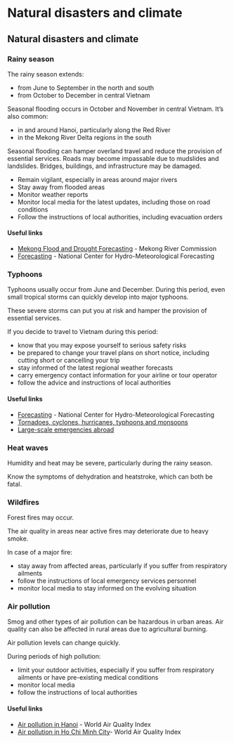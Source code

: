 # Natural disasters and climate

## Natural disasters and climate

### Rainy season

The rainy season extends:

* from June to September in the north and south
* from October to December in central Vietnam

Seasonal flooding occurs in October and November in central Vietnam. It’s also common:

* in and around Hanoi, particularly along the Red River
* in the Mekong River Delta regions in the south

Seasonal flooding can hamper overland travel and reduce the provision of essential services. Roads may become impassable due to mudslides and landslides. Bridges, buildings, and infrastructure may be damaged.

* Remain vigilant, especially in areas around major rivers
* Stay away from flooded areas
* Monitor weather reports
* Monitor local media for the latest updates, including those on road conditions
* Follow the instructions of local authorities, including evacuation orders

#### Useful links

* [Mekong Flood and Drought Forecasting](https://www.mrcmekong.org/) - Mekong River Commission
* [Forecasting](https://nchmf.gov.vn/KttvsiteE/en-US/2/index.html) - National Center for Hydro-Meteorological Forecasting

### Typhoons

Typhoons usually occur from June and December. During this period, even small tropical storms can quickly develop into major typhoons.

These severe storms can put you at risk and hamper the provision of essential services.

If you decide to travel to Vietnam during this period:

* know that you may expose yourself to serious safety risks
* be prepared to change your travel plans on short notice, including cutting short or cancelling your trip
* stay informed of the latest regional weather forecasts
* carry emergency contact information for your airline or tour operator
* follow the advice and instructions of local authorities

#### Useful links

* [Forecasting](https://nchmf.gov.vn/KttvsiteE/en-US/2/index.html) - National Center for Hydro-Meteorological Forecasting
* [Tornadoes, cyclones, hurricanes, typhoons and monsoons](https://travel.gc.ca/travelling/health-safety/hurricanes-typhoons-cyclones-monsoons)
* [Large-scale emergencies abroad](https://travel.gc.ca/assistance/emergency-info/large-scale-emergencies-abroad)

### Heat waves

Humidity and heat may be severe, particularly during the rainy season.

Know the symptoms of dehydration and heatstroke, which can both be fatal.

### Wildfires

Forest fires may occur.

The air quality in areas near active fires may deteriorate due to heavy smoke.

In case of a major fire:

* stay away from affected areas, particularly if you suffer from respiratory ailments
* follow the instructions of local emergency services personnel
* monitor local media to stay informed on the evolving situation

### Air pollution

Smog and other types of air pollution can be hazardous in urban areas. Air quality can also be affected in rural areas due to agricultural burning.

Air pollution levels can change quickly.

During periods of high pollution:

* limit your outdoor activities, especially if you suffer from respiratory ailments or have pre-existing medical conditions
* monitor local media
* follow the instructions of local authorities

#### Useful links

* [Air pollution in Hanoi](https://aqicn.org/city/hanoi/) - World Air Quality Index
* [Air pollution in Ho Chi Minh City](https://aqicn.org/station/vietnam/ho-chi-minh-city/us-consulate)- World Air Quality Index